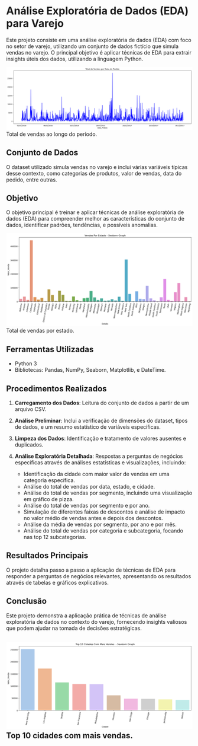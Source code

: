# Análise Exploratória de Dados (EDA) para Varejo
Este projeto consiste em uma análise exploratória de dados (EDA) com foco no setor de varejo, utilizando um conjunto de dados fictício que simula vendas no varejo. O principal objetivo é aplicar técnicas de EDA para extrair insights úteis dos dados, utilizando a linguagem Python.

![Line](./imgs/lines.png)
Total de vendas ao longo do período.

## Conjunto de Dados
O dataset utilizado simula vendas no varejo e inclui várias variáveis típicas desse contexto, como categorias de produtos, valor de vendas, data do pedido, entre outras.

## Objetivo
O objetivo principal é treinar e aplicar técnicas de análise exploratória de dados (EDA) para compreender melhor as características do conjunto de dados, identificar padrões, tendências, e possíveis anomalias.

![Line](./imgs/bars.png)
Total de vendas por estado.

## Ferramentas Utilizadas
- Python 3
- Bibliotecas: Pandas, NumPy, Seaborn, Matplotlib, e DateTime.

## Procedimentos Realizados

1. **Carregamento dos Dados**: Leitura do conjunto de dados a partir de um arquivo CSV.

2. **Análise Preliminar**: Inclui a verificação de dimensões do dataset, tipos de dados, e um resumo estatístico de variáveis específicas.

3. **Limpeza dos Dados**: Identificação e tratamento de valores ausentes e duplicados.

4. **Análise Exploratória Detalhada**: Respostas a perguntas de negócios específicas através de análises estatísticas e visualizações, incluindo:
   - Identificação da cidade com maior valor de vendas em uma categoria específica.
   - Análise do total de vendas por data, estado, e cidade.
   - Análise do total de vendas por segmento, incluindo uma visualização em gráfico de pizza.
   - Análise do total de vendas por segmento e por ano.
   - Simulação de diferentes faixas de descontos e análise de impacto no valor médio de vendas antes e depois dos descontos.
   - Análise da média de vendas por segmento, por ano e por mês.
   - Análise do total de vendas por categoria e subcategoria, focando nas top 12 subcategorias.

## Resultados Principais
O projeto detalha passo a passo a aplicação de técnicas de EDA para responder a perguntas de negócios relevantes, apresentando os resultados através de tabelas e gráficos explicativos.

## Conclusão
Este projeto demonstra a aplicação prática de técnicas de análise exploratória de dados no contexto do varejo, fornecendo insights valiosos que podem ajudar na tomada de decisões estratégicas.

![Line](./imgs/top10.png)
Top 10 cidades com mais vendas.
---
